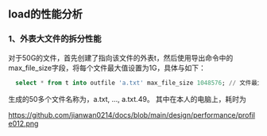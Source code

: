 ## load的性能分析
### 1、外表大文件的拆分性能
  对于50G的文件，首先创建了指向该文件的外表t，然后使用导出命令中的max_file_size字段，将每个文件最大值设置为1G，具体与如下：
```sql
  select * from t into outfile 'a.txt' max_file_size 1048576; // 文件最大值单位为KB
```
生成的50多个文件名称为，a.txt, ..., a.txt.49。
其中在本人的电脑上，耗时为


https://github.com/jianwan0214/docs/blob/main/design/performance/profile012.png

